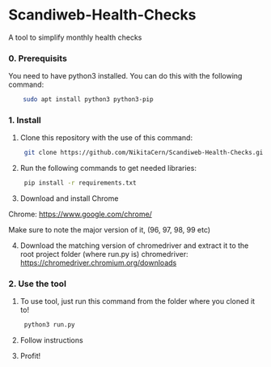 # Scandiweb-Health-Checks

A tool to simplify monthly health checks

### 0. Prerequisits

You need to have python3 installed. You can do this with the following command:

```bash
    sudo apt install python3 python3-pip
```

### 1. Install

1. Clone this repository with the use of this command:
   
   ```bash
    git clone https://github.com/NikitaCern/Scandiweb-Health-Checks.git
   ```

2. Run the following commands to get needed libraries:
   
   ```bash
    pip install -r requirements.txt
   ```
3. Download and install Chrome

Chrome: https://www.google.com/chrome/

Make sure to note the major version of it, (96, 97, 98, 99 etc)

4. Download the matching version of  chromedriver and extract it to the root project folder (where run.py is)
chromedriver: https://chromedriver.chromium.org/downloads

### 2. Use the tool

1. To use tool, just run this command from the folder where you cloned it to!
   
   ```bash
    python3 run.py
   ```

2. Follow instructions
3. Profit!